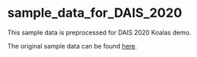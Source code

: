 # sample_data_for_DAIS_2020

This sample data is preprocessed for DAIS 2020 Koalas demo.

The original sample data can be found [here](http://eforexcel.com/wp/downloads-16-sample-csv-files-data-sets-for-testing/).
